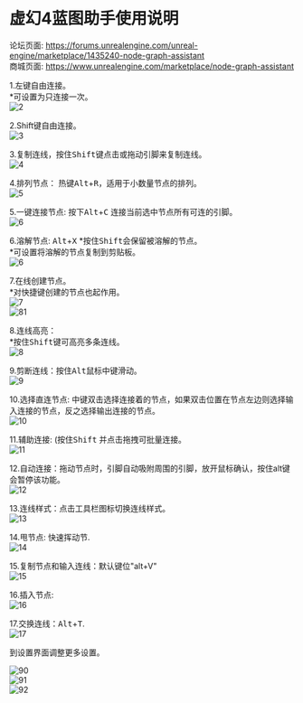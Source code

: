 # 虚幻4蓝图助手使用说明

论坛页面: https://forums.unrealengine.com/unreal-engine/marketplace/1435240-node-graph-assistant  
商城页面: https://www.unrealengine.com/marketplace/node-graph-assistant  

1.左键自由连接。  
*可设置为只连接一次。  
![2](../Resource/1.4/click_pan_multi-connect.gif)  

2.Shift键自由连接。  
![3](../Resource/1.4/shift_pan_multi-connect.gif)  

3.复制连线，按住<kbd>Shift</kbd>键点击或拖动引脚来复制连线。  
![4](../Resource/1.4/dupli_wire.gif)  

4.排列节点： 热键<kbd>Alt</kbd>+<kbd>R</kbd>，适用于小数量节点的排列。    
![5](../Resource/1.4/rearrange.gif)  

5.一键连接节点: 按下<kbd>Alt</kbd>+<kbd>C</kbd> 连接当前选中节点所有可连的引脚。  
![6](../Resource/connectnodes.gif)  

6.溶解节点:  <kbd>Alt</kbd>+<kbd>X</kbd>
*按住<kbd>Shift</kbd>会保留被溶解的节点。   
*可设置将溶解的节点复制到剪贴板。  
![6](../Resource/1.4/bypass.gif)  

7.在线创建节点。  
*对快捷键创建的节点也起作用。  
![7](../Resource/1.4/insert.gif)  
![81](../Resource/insertnodehotkey.gif)  

8.连线高亮：  
*按住<kbd>Shift</kbd>键可高亮多条连线。  
![8](../Resource/1.4/highlight.gif)  

9.剪断连线：按住<kbd>Alt</kbd>鼠标中键滑动。    
![9](../Resource/1.4/cutoff.gif)  

10.选择直连节点: 中键双击选择连接着的节点，如果双击位置在节点左边则选择输入连接的节点，反之选择输出连接的节点。    
![10](../Resource/1.4/select_linked.gif)  

11.辅助连接: 
(按住<kbd>Shift</kbd> 并点击拖拽可批量连接。  
![11](../Resource/1.5/lazy_connect.gif)  
 
12.自动连接：拖动节点时，引脚自动吸附周围的引脚，放开鼠标确认，按住alt键会暂停该功能。   
![12](../Resource/1.5/auto_connect.gif)  

13.连线样式：点击工具栏图标切换连线样式。  
![13](../Resource/1.5/wire_style.gif)  

14.甩节点: 快速挥动节.  
![14](../Resource/1.6/shake_node_off_wire.gif)  

15.复制节点和输入连线：默认键位"alt+V"  
![15](../Resource/1.6/dupli_node_with_input.gif)  

16.插入节点:  
![16](../Resource/1.6/insert_node_on_wire.gif)  

17.交换连线：<kbd>Alt</kbd>+<kbd>T</kbd>.   
![17](../Resource/1.6/exchange_wires.gif)  

到设置界面调整更多设置。  

![90](../Resource/1.5/instruction_plugin.png)  
![91](../Resource/1.5/instruction_keybind.png)  
![92](../Resource/1.5/instruction_config.png)  




 
